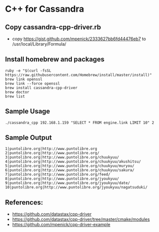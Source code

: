 C++ for Cassandra
=================

## Copy cassandra-cpp-driver.rb
* copy https://gist.github.com/mpenick/2333627bb6fd44476eb7 to /usr/local/Library/Formula/


## Install homebrew and packages

```
ruby -e "$(curl -fsSL https://raw.githubusercontent.com/Homebrew/install/master/install)"
brew link openssl
brew link --force openssl
brew install cassandra-cpp-driver
brew doctor
brew list
```

## Sample Usage
```
./cassandra_cpp 192.168.1.159 "SELECT * FROM engine.link LIMIT 10" 2
```

## Sample Output
```
1|puntolibre.org|http://www.puntolibre.org
2|puntolibre.org|http://www.puntolibre.org/
3|puntolibre.org|http://www.puntolibre.org/chuukyuu/
4|puntolibre.org|http://www.puntolibre.org/chuukyuu/akushitsu/
5|puntolibre.org|http://www.puntolibre.org/chuukyuu/muryou/
6|puntolibre.org|http://www.puntolibre.org/chuukyuu/sakura/
7|puntolibre.org|http://www.puntolibre.org/feed/
8|puntolibre.org|http://www.puntolibre.org/jyoukyuu/
9|puntolibre.org|http://www.puntolibre.org/jyoukyuu/date/
10|puntolibre.org|http://www.puntolibre.org/jyoukyuu/nagatsuduki/
```

## References:

* https://github.com/datastax/cpp-driver
* https://github.com/datastax/cpp-driver/tree/master/cmake/modules
* https://github.com/mpenick/cpp-driver-example


